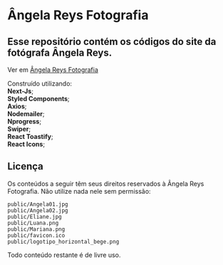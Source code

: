 # Ângela Reys Fotografia

## Esse repositório contém os códigos do site da fotógrafa Ângela Reys.

Ver em [Ângela Reys Fotografia](https://angela-reys-fotografia.vercel.app//)

Construído utilizando:</br>
<b>Next-Js</b>;</br>
<b>Styled Components</b>;</br>
<b>Axios</b>;</br>
<b>Nodemailer</b>;</br>
<b>Nprogress</b>;</br>
<b>Swiper</b>;</br>
<b>React Toastify</b>;</br>
<b>React Icons</b>;</br>

## Licença

Os conteúdos a seguir têm seus direitos reservados à Ângela Reys Fotografia. Não utilize nada nele sem permissão:</br>

```
public/Angela01.jpg
public/Angela02.jpg
public/Eliane.jpg
public/Luana.png
public/Mariana.png
public/favicon.ico
public/logotipo_horizontal_bege.png
```

Todo conteúdo restante é de livre uso.
